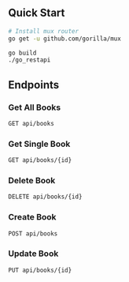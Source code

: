 ## Quick Start

```bash
# Install mux router
go get -u github.com/gorilla/mux
```

```bash
go build
./go_restapi
```

## Endpoints

### Get All Books

```bash
GET api/books
```

### Get Single Book

```bash
GET api/books/{id}
```

### Delete Book

```bash
DELETE api/books/{id}
```

### Create Book

```bash
POST api/books

```

### Update Book

```bash
PUT api/books/{id}
```
